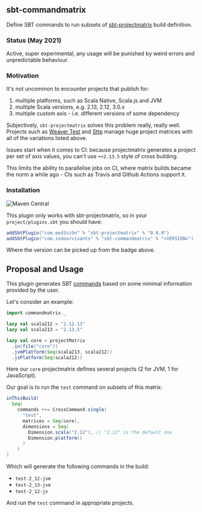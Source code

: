 ## sbt-commandmatrix

Define SBT commands to run subsets of [sbt-projectmatrix](https://github.com/sbt/sbt-projectmatrix) build definition.

### Status (May 2021)

Active, super experimental, any usage will be punished by weird errors and unpredictable behaviour.


### Motivation

It's not uncommon to encounter projects that publish for:

1. multiple platforms, such as Scala Native, Scala.js and JVM
2. multiple Scala versions, e.g. 2.13, 2.12, 3.0.x
3. multiple custom axis - i.e. different versions of some dependency

Subjectively, `sbt-projectmatrix` solves this problem really, really well. Projects such as [Weaver Test](https://github.com/disneystreaming/weaver-test/blob/master/build.sbt) and [Sttp](https://github.com/softwaremill/sttp/blob/master/build.sbt) manage huge project matrices with all of the variations listed above.

Issues start when it comes to CI: because projectmatrix generates a project per set of axis values, you can't use `++2.13.5` style of cross building.

This limits the ability to parallelise jobs on CI, where matrix builds became the norm a while ago - CIs such as Travis and Github Actions support it.

### Installation

![Maven Central](https://img.shields.io/maven-central/v/com.indoorvivants/sbt-commandmatrix_2.12_1.0/0.0.1)

This plugin only works with sbt-projectmatrix, so in your `project/plugins.sbt` you should have:

```scala
addSbtPlugin("com.eed3si9n" % "sbt-projectmatrix" % "0.8.0")
addSbtPlugin("com.indoorvivants" % "sbt-commandmatrix" % "<VERSION>")
```

Where the version can be picked up from the badge above.

## Proposal and Usage

This plugin generates SBT [commands](https://www.scala-sbt.org/1.x/docs/Commands.html#Commands) based on some minimal information provided by the user.

Let's consider an example:

```scala
import commandmatrix._

lazy val scala212 = "2.12.13"
lazy val scala213 = "2.13.5"

lazy val core = projectMatrix
  .in(file("core"))
  .jvmPlatform(Seq(scala213, scala212))
  .jsPlatform(Seq(scala212))
```

Here our `core` projectmatrix defines several projects (2 for JVM, 1 for JavaScript). 

Our goal is to run the `test` command on subsets of this matrix:

```scala
inThisBuild(
  Seq(
    commands ++= CrossCommand.single(
      "test",
      matrices = Seq(core),
      dimensions = Seq(
        Dimension.scala("2.12"), // "2.12" is the default one
        Dimension.platform()
      )
    )
)
```

Which will generate the following commands in the build:

* `test-2_12-jvm`
* `test-2_13-jvm`
* `test-2_12-js`

And run the `test` command in appropriate projects.




